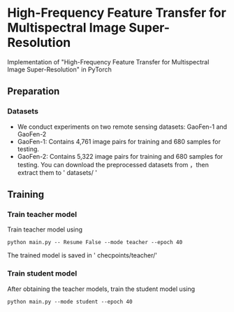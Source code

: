 # High-Frequency Feature Transfer for Multispectral Image Super-Resolution


Implementation of "High-Frequency Feature Transfer for Multispectral Image Super-Resolution" in PyTorch
## Preparation

### Datasets
* We conduct experiments on two remote sensing datasets: GaoFen-1 and GaoFen-2
* GaoFen-1: Contains 4,761 image pairs for training and 680 samples for testing.
* GaoFen-2: Contains 5,322 image pairs for training and 680 samples for testing.
You can download the preprocessed datasets from ，then extract them to  ' datasets/ '
## Training

### Train teacher model
Train teacher model using
```
python main.py -- Resume False --mode teacher --epoch 40
```
The trained model is saved in ' checpoints/teacher/'
### Train student model
After obtaining the teacher models, train the student model using
```
python main.py --mode student --epoch 40
```
